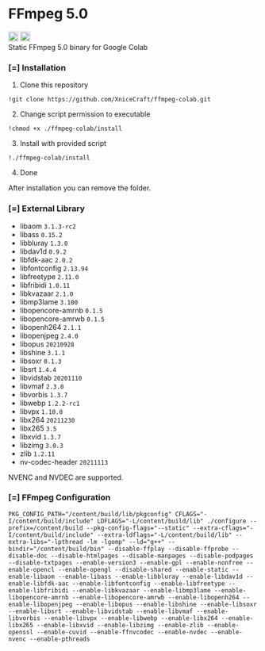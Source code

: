 # FFmpeg 5.0
<div style="display: inline">
<img src="https://icon-library.com/images/ffmpeg-icon/ffmpeg-icon-20.jpg" style="width: 20px; height: 20px;">
<img src="https://colab.research.google.com/img/colab_favicon_256px.png" style="width: 20px; height: 20px;">
<div>
Static FFmpeg 5.0 binary for Google Colab

### [=] Installation
1. Clone this repository
```
!git clone https://github.com/XniceCraft/ffmpeg-colab.git
```
2. Change script permission to executable
```
!chmod +x ./ffmpeg-colab/install
```
3. Install with provided script
```
!./ffmpeg-colab/install
```
4. Done

After installation you can remove the folder.

### [=] External Library
* libaom ```3.1.3-rc2```
* libass ```0.15.2```
* libbluray ```1.3.0```
* libdav1d ```0.9.2```
* libfdk-aac ```2.0.2```
* libfontconfig ```2.13.94```
* libfreetype ```2.11.0```
* libfribidi ```1.0.11```
* libkvazaar ```2.1.0```
* libmp3lame ```3.100```
* libopencore-amrnb ```0.1.5```
* libopencore-amrwb ```0.1.5```
* libopenh264 ```2.1.1```
* libopenjpeg ```2.4.0```
* libopus ```20210928```
* libshine ```3.1.1```
* libsoxr ```0.1.3```
* libsrt ```1.4.4```
* libvidstab ```20201110```
* libvmaf ```2.3.0```
* libvorbis ```1.3.7```
* libwebp ```1.2.2-rc1```
* libvpx ```1.10.0```
* libx264 ```20211230```
* libx265 ```3.5```
* libxvid ```1.3.7```
* libzimg ```3.0.3```
* zlib ```1.2.11```
* nv-codec-header ```20211113```

NVENC and NVDEC are supported.

### [=] FFmpeg Configuration
```
PKG_CONFIG_PATH="/content/build/lib/pkgconfig" CFLAGS="-I/content/build/include" LDFLAGS="-L/content/build/lib" ./configure --prefix=/content/build --pkg-config-flags="--static" --extra-cflags="-I/content/build/include" --extra-ldflags="-L/content/build/lib" --extra-libs="-lpthread -lm -lgomp" --ld="g++" --bindir="/content/build/bin" --disable-ffplay --disable-ffprobe --disable-doc --disable-htmlpages --disable-manpages --disable-podpages --disable-txtpages --enable-version3 --enable-gpl --enable-nonfree --enable-opencl --enable-opengl --disable-shared --enable-static --enable-libaom --enable-libass --enable-libbluray --enable-libdav1d --enable-libfdk-aac --enable-libfontconfig --enable-libfreetype --enable-libfribidi --enable-libkvazaar --enable-libmp3lame --enable-libopencore-amrnb --enable-libopencore-amrwb --enable-libopenh264 --enable-libopenjpeg --enable-libopus --enable-libshine --enable-libsoxr --enable-libsrt --enable-libvidstab --enable-libvmaf --enable-libvorbis --enable-libvpx --enable-libwebp --enable-libx264 --enable-libx265 --enable-libxvid --enable-libzimg --enable-zlib --enable-openssl --enable-cuvid --enable-ffnvcodec --enable-nvdec --enable-nvenc --enable-pthreads
```
